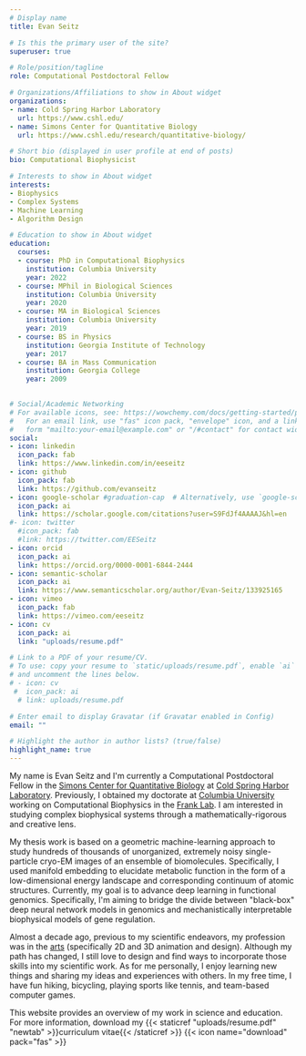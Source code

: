 ```yaml
---
# Display name
title: Evan Seitz

# Is this the primary user of the site?
superuser: true

# Role/position/tagline
role: Computational Postdoctoral Fellow

# Organizations/Affiliations to show in About widget
organizations:
- name: Cold Spring Harbor Laboratory
  url: https://www.cshl.edu/
- name: Simons Center for Quantitative Biology
  url: https://www.cshl.edu/research/quantitative-biology/

# Short bio (displayed in user profile at end of posts)
bio: Computational Biophysicist

# Interests to show in About widget
interests:
- Biophysics
- Complex Systems
- Machine Learning
- Algorithm Design

# Education to show in About widget
education:
  courses:
  - course: PhD in Computational Biophysics
    institution: Columbia University
    year: 2022
  - course: MPhil in Biological Sciences
    institution: Columbia University
    year: 2020
  - course: MA in Biological Sciences
    institution: Columbia University
    year: 2019
  - course: BS in Physics
    institution: Georgia Institute of Technology
    year: 2017
  - course: BA in Mass Communication
    institution: Georgia College
    year: 2009
  

# Social/Academic Networking
# For available icons, see: https://wowchemy.com/docs/getting-started/page-builder/#icons
#   For an email link, use "fas" icon pack, "envelope" icon, and a link in the
#   form "mailto:your-email@example.com" or "/#contact" for contact widget.
social:
- icon: linkedin
  icon_pack: fab
  link: https://www.linkedin.com/in/eeseitz
- icon: github
  icon_pack: fab
  link: https://github.com/evanseitz
- icon: google-scholar #graduation-cap  # Alternatively, use `google-scholar` icon from `ai` icon pack
  icon_pack: ai
  link: https://scholar.google.com/citations?user=S9FdJf4AAAAJ&hl=en
#- icon: twitter
  #icon_pack: fab
  #link: https://twitter.com/EESeitz
- icon: orcid
  icon_pack: ai
  link: https://orcid.org/0000-0001-6844-2444
- icon: semantic-scholar
  icon_pack: ai
  link: https://www.semanticscholar.org/author/Evan-Seitz/133925165
- icon: vimeo
  icon_pack: fab
  link: https://vimeo.com/eeseitz
- icon: cv
  icon_pack: ai
  link: "uploads/resume.pdf"

# Link to a PDF of your resume/CV.
# To use: copy your resume to `static/uploads/resume.pdf`, enable `ai` icons in `params.toml`, 
# and uncomment the lines below.
# - icon: cv
 #  icon_pack: ai
  # link: uploads/resume.pdf

# Enter email to display Gravatar (if Gravatar enabled in Config)
email: ""

# Highlight the author in author lists? (true/false)
highlight_name: true
---
```


My name is Evan Seitz and I'm currently a Computational Postdoctoral Fellow in the [Simons Center for Quantitative Biology](https://www.cshl.edu/research/quantitative-biology/) at [Cold Spring Harbor Laboratory](https://www.cshl.edu/). Previously, I obtained my doctorate at [Columbia University](https://www.columbia.edu/) working on Computational Biophysics in the [Frank Lab](https://joachimfranklab.org/). I am interested in studying complex biophysical systems through a mathematically-rigorous and creative lens. 

My thesis work is based on a geometric machine-learning approach to study hundreds of thousands of unorganized, extremely noisy single-particle cryo-EM images of an ensemble of biomolecules. Specifically, I used manifold embedding to elucidate metabolic function in the form of a low-dimensional energy landscape and corresponding continuum of atomic structures. Currently, my goal is to advance deep learning in functional genomics. Specifically, I'm aiming to bridge the divide between "black-box" deep neural network models in genomics and mechanistically interpretable biophysical models of gene regulation.

Almost a decade ago, previous to my scientific endeavors, my profession was in the [arts](https://vimeo.com/eeseitz) (specifically 2D and 3D animation and design). Although my path has changed, I still love to design and find ways to incorporate those skills into my scientific work. As for me personally, I enjoy learning new things and sharing my ideas and experiences with others. In my free time, I have fun hiking, bicycling, playing sports like tennis, and team-based computer games.

This website provides an overview of my work in science and education. For more information, download my {{< staticref "uploads/resume.pdf" "newtab" >}}curriculum vitae{{< /staticref >}} {{< icon name="download" pack="fas" >}}
